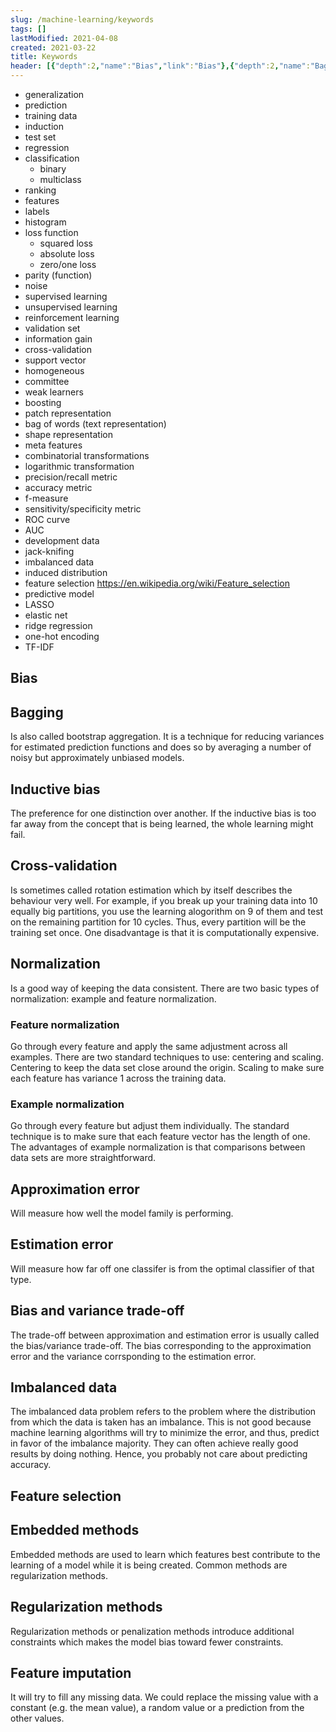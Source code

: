 ```yaml
---
slug: /machine-learning/keywords
tags: []
lastModified: 2021-04-08
created: 2021-03-22
title: Keywords
header: [{"depth":2,"name":"Bias","link":"Bias"},{"depth":2,"name":"Bagging","link":"Bagging"},{"depth":2,"name":"Inductive bias","link":"Inductive-bias"},{"depth":2,"name":"Cross-validation","link":"Cross-validation"},{"depth":2,"name":"Normalization","link":"Normalization"},{"depth":3,"name":"Feature normalization","link":"Feature-normalization"},{"depth":3,"name":"Example normalization","link":"Example-normalization"},{"depth":2,"name":"Approximation error","link":"Approximation-error"},{"depth":2,"name":"Estimation error","link":"Estimation-error"},{"depth":2,"name":"Bias and variance trade-off","link":"Bias-and-variance-trade-off"},{"depth":2,"name":"Imbalanced data","link":"Imbalanced-data"},{"depth":2,"name":"Feature selection","link":"Feature-selection"},{"depth":2,"name":"Embedded methods","link":"Embedded-methods"},{"depth":2,"name":"Regularization methods","link":"Regularization-methods"},{"depth":2,"name":"Feature imputation","link":"Feature-imputation"}]
---
```


- generalization
- prediction
- training data
- induction
- test set
- regression
- classification
  - binary
  - multiclass
- ranking
- features
- labels
- histogram
- loss function
  - squared loss
  - absolute loss
  - zero/one loss
- parity (function)
- noise
- supervised learning
- unsupervised learning
- reinforcement learning
- validation set
- information gain
- cross-validation
- support vector
- homogeneous
- committee
- weak learners
- boosting
- patch representation
- bag of words (text representation)
- shape representation
- meta features
- combinatorial transformations
- logarithmic transformation
- precision/recall metric
- accuracy metric
- f-measure
- sensitivity/specificity metric
- ROC curve
- AUC
- development data
- jack-knifing
- imbalanced data
- induced distribution
- feature selection https://en.wikipedia.org/wiki/Feature_selection
- predictive model
- LASSO
- elastic net
- ridge regression
- one-hot encoding
- TF-IDF

## Bias

## Bagging
Is also called bootstrap aggregation. It is a technique for reducing variances for estimated prediction functions and does so by averaging a number of noisy but approximately unbiased models.

## Inductive bias
The preference for one distinction over another. If the inductive bias is too far away from the concept that is being learned, the whole learning might fail.


## Cross-validation
Is sometimes called rotation estimation which by itself describes the behaviour very well. For example, if you break up your training data into 10 equally big partitions, you use the learning alogorithm on 9 of them and test on the remaining partition for 10 cycles. Thus, every partition will be the training set once. One disadvantage is that it is computationally expensive.

## Normalization
Is a good way of keeping the data consistent. There are two basic types of normalization: example and feature normalization.

### Feature normalization
Go through every feature and apply the same adjustment across all examples. There are two standard techniques to use: centering and scaling. Centering to keep the data set close around the origin. Scaling to make sure each feature has variance 1 across the training data.

### Example normalization
Go through every feature but adjust them individually. The standard technique is to make sure that each feature vector has the length of one. The advantages of example normalization is that comparisons between data sets are more straightforward.

## Approximation error
Will measure how well the model family is performing.

## Estimation error
Will measure how far off one classifer is from the optimal classifier of that type.

## Bias and variance trade-off
The trade-off between approximation and estimation error is usually called the bias/variance trade-off. The bias corresponding to the approximation error and the variance corrsponding to the estimation error.

## Imbalanced data
The imbalanced data problem refers to the problem where the distribution from which the data is taken has an imbalance. This is not good because machine learning algorithms will try to minimize the error, and thus, predict in favor of the imbalance majority. They can often achieve really good results by doing nothing. Hence, you probably not care about predicting accuracy.

## Feature selection


## Embedded methods
Embedded methods are used to learn which features best contribute to the learning of a model while it is being created. Common methods are regularization methods.

## Regularization methods
Regularization methods or penalization methods introduce additional constraints which makes the model bias toward fewer constraints.

## Feature imputation
It will try to fill any missing data. We could replace the missing value with a constant (e.g. the mean value), a random value or a prediction from the other values.